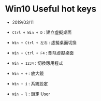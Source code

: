 # Win10 Useful hot keys

- 2019/03/11

- `Ctrl + Win + D` : 建立虛擬桌面
- `Win + Ctrl + 左右` : 虛擬桌面切換
- `Win + Ctrl + F4` : 刪除虛擬桌面
- `Win + 1234` : 切換應用程式
- `Win + +` : 放大鏡
- `Win + i` : 系統設定
- `Win + l` : 鎖定 User
